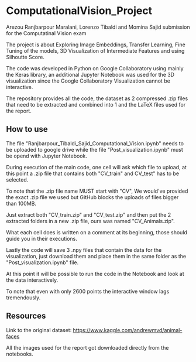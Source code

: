 # ComputationalVision_Project
 Arezou Ranjbarpour Maralani, Lorenzo Tibaldi and Momina Sajid submission for the Computatinal Vision exam

 The project is about Exploring Image Embeddings, Transfer Learning, Fine Tuning of the models, 3D Visualization of Intermediate Features and using Silhoutte Score.
 
 The code was developed in Python on Google Collaboratory using mainly the Keras library, an additional Jupyter Notebook was used for the 3D visualization since the Google Collaboratory Visualization cannot be interactive.
 
 The repository provides all the code, the dataset as 2 compressed .zip files that need to be extracted and combined into 1 and the LaTeX files used for the report.

 ## How to use
  The file "Ranjbarpour_Tibaldi_Sajid_Computational_Vision.ipynb" needs to be uploaded to google drive while the file "Post_visualization.ipynb" must be opend with Jupyter Notebook.
  
  During execution of the main code, one cell will ask which file to upload, at this point a .zip file that contains both "CV_train" and CV_test" has to be selected.
  
  To note that the .zip file name MUST start with "CV", We would've provided the exact .zip file we used but GitHub blocks the uploads of files bigger than 100MB.
  
  Just extract both "CV_train.zip" and "CV_test.zip" and then put the 2 extracted folders in a new .zip file, ours was named "CV_Animals.zip".
  
  What each cell does is written on a comment at its beginning, those should guide you in their executions.
  
  Lastly the code will save 3 .npy files that contain the data for the visualization, just download them and place them in the same folder as the "Post_visualization.ipynb" file.
  
  At this point it will be possible to run the code in the Notebook and look at the data interactively.
  
  To note that even with only 2600 points the interactive window lags tremendously.
  
 ## Resources
  Link to the original dataset: https://www.kaggle.com/andrewmvd/animal-faces
  
  All the images used for the report got downloaded directly from the notebooks.

